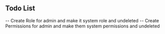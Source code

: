 ## Todo List
-- Create Role for admin and make it system role and undeleted
-- Create Permissions for admin and make them system permissions and undeleted

